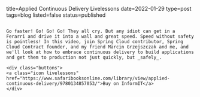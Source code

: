 title=Applied Continuous Delivery Livelessons
date=2022-01-29
type=post
tags=blog
listed=false
status=published
~~~~~~

Go faster! Go! Go! Go! They all cry. But any idiot can get in a Ferarri and drive it into a wall and great speed. Speed without safety is pointless! In this video, join Spring Cloud contributor, Spring Cloud Contract founder, and my friend Marcin Grzejszczak and me, and we'll look at how to embrace continuous delivery to build applications and get them to production not just quickly, but _safely_.

<div class="buttons">
<a class="icon livelessons" href="https://www.safaribooksonline.com/library/view/applied-continuous-delivery/9780134857053/">Buy on InformIT</a>
</div>
